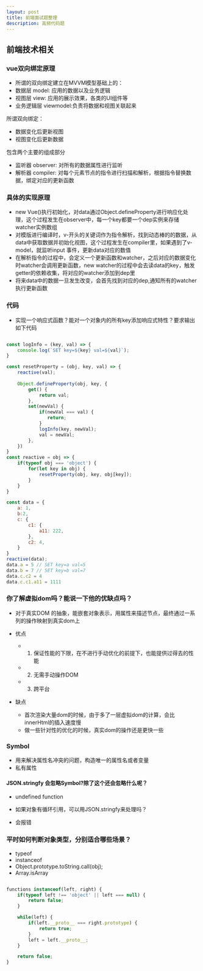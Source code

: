 ```yaml
---
layout: post
title: 前端面试题整理
description: 高频代码题
---
```


## 前端技术相关


### vue双向绑定原理
- 所谓的双向绑定建立在MVVM模型基础上的：
 - 数据层 model: 应用的数据以及业务逻辑
 - 视图层 view: 应用的展示效果，各类的UI组件等
 - 业务逻辑层 viewmodel:负责将数据和视图关联起来

 所谓双向绑定：
 * 数据变化后更新视图
 * 视图变化后更新数据

 包含两个主要的组成部分
 * 监听器 observer: 对所有的数据属性进行监听
 * 解析器 compiler: 对每个元素节点的指令进行扫描和解析，根据指令替换数据，绑定对应的更新函数

 ### 具体的实现原理
 * new Vue()执行初始化，对data通过Object.defineProperty进行响应化处理，这个过程发生在observer中，每一个key都要一个dep实例来存储watcher实例数组
 * 对模版进行编译时，v-开头的关键词作为指令解析，找到动态棒的的数据，从data中获取数据并初始化视图，这个过程发生在compiler里，如果遇到了v-model，就监听input 事件，更新data对应的数值
 * 在解析指令的过程中，会定义一个更新函数和watcher，之后对应的数据变化时watcher会调用更新函数，new watcher的过程中会去读data的key，触发getter的依赖收集，将对应的watcher添加到dep里
 * 将来data中的数据一旦发生改变，会首先找到对应的dep,通知所有的watcher执行更新函数

 ### 代码
 * 实现一个响应式函数？能对一个对象内的所有key添加响应式特性？要求输出如下代码
 
 ```js

 const logInfo = (key, val) => {
     console.log(`SET key=${key} val=${val}`);
 }

 const resetProperty = (obj, key, val) => {
     reactive(val);
     
     Object.defineProperty(obj, key, {
         get() {
             return val;
         },
         set(newVal) {
             if(newVal === val) {
                return;
             }
             logInfo(key, newVal);
             val = newVal;
         },
     })
 }
 const reactive = obj => {
     if(typeof obj === 'object') {
         for(let key in obj) {
             resetProperty(obj, key, obj[key]);
         }
     }
 }

 const data = {
     a: 1,
     b:2,
     c: {
         c1: {
             a11: 222,
         },
         c2: 4,
     }
 }
 reactive(data);
 data.a = 5 // SET key=a val=5
 data.b = 7 // SET key=b val=7
 data.c.c2 = 4
 data.c.c1.a11 = 1111
 ```

 ### 你了解虚拟dom吗？能说一下他的优缺点吗？

 - 对于真实DOM 的抽象，能嵌套对象表示，用属性来描述节点，最终通过一系列的操作映射到真实dom上

 - 优点
    - 1. 保证性能的下限，在不进行手动优化的前提下，也能提供过得去的性能
    - 2. 无需手动操作DOM
    - 3. 跨平台
- 缺点
    - 首次渲染大量dom的时候，由于多了一层虚拟dom的计算，会比innerHtml的插入速度慢
    - 做一些针对性的优化的时候，真实dom的操作还是更快一些


### Symbol
- 用来解决属性名冲突的问题，构造唯一的属性名或者变量
- 私有属性

#### JSON.stringfy 会忽略Symbol?除了这个还会忽略什么呢？

- undefined function

- 如果对象有循环引用，可以用JSON.stringfy来处理吗？
 - 会报错

 ### 平时如何判断对象类型，分别适合哪些场景？

 * typeof
 * instanceof
 * Object.prototype.toString.call(obj);
 * Array.isArray

 ```js

 functions instanceof(left, right) {
     if(typeof left !== 'object' || left === null) {
         return false;
     }

     while(left) {
         if(left.__proto__ === right.prototype) {
             return true;
         }
         left = left.__proto__;
     }

     return false;
 }
 ```